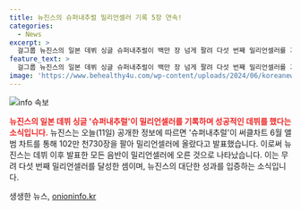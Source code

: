 ```yaml
---
title: 뉴진스의 슈퍼내추럴 밀리언셀러 기록 5장 연속!
categories:
  - News
excerpt: >
  걸그룹 뉴진스의 일본 데뷔 싱글 슈퍼내추럴이 백만 장 넘게 팔려 다섯 번째 밀리언셀러를 기록했습니다. 소속사 어도어는 오늘 발표한 결과로, 슈퍼내추럴이 6월 앨범 차트 기준 102만 천730장을 팔았다고 밝혔습니다. 이로써 뉴진스는 데뷔 후 발표한 다섯 장 음반 모두 밀리언셀러에 오르는 기록을 세우며 주목받고 있습니다.
feature_text: >
  걸그룹 뉴진스의 일본 데뷔 싱글 슈퍼내추럴이 백만 장 넘게 팔려 다섯 번째 밀리언셀러를 기록했습니다. 소속사 어도어는 오늘 발표한 결과로, 슈퍼내추럴이 6월 앨범 차트 기준 102만 천730장을 팔았다고 밝혔습니다. 이로써 뉴진스는 데뷔 후 발표한 다섯 장 음반 모두 밀리언셀러에 오르는 기록을 세우며 주목받고 있습니다.
image: 'https://www.behealthy4u.com/wp-content/uploads/2024/06/koreanews.jpg'
---
```


<p><img src="https://www.behealthy4u.com/wp-content/uploads/2024/06/koreanews.jpg" alt="info 속보" /></p>

<p><b><span style="color: #ee2323;">뉴진스의 일본 데뷔 싱글 '슈퍼내추럴'이 밀리언셀러를 기록하며 성공적인 데뷔를 했다는 소식입니다.</span></b> 뉴진스는 오늘(11일) 공개한 정보에 따르면 '슈퍼내추럴'이 써클차트 6월 앨범 차트를 통해 102만 천730장을 팔아 밀리언셀러에 올랐다고 발표했습니다. 이로써 뉴진스는 데뷔 이후 발표한 모든 음반이 밀리언셀러에 오른 것으로 나타났습니다. 이는 무려 다섯 번째 밀리언셀러를 달성한 셈이며, 뉴진스의 대단한 성과를 입증하는 소식입니다.</p>
생생한 뉴스, <a href="https://onioninfo.kr" rel="dofollow">onioninfo.kr</a>


